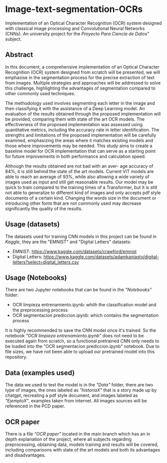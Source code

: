 # Image-text-segmentation-OCRs
Implementation of an Optical Character Recognition (OCR) system designed with classical image processing and Convolutional Neural Networks (CNNs). An university project for the _Proyecto Para Ciencia de Datos"_ subject.


## Abstract
In this document, a comprehensive implementation of an Optical Character Recognition (OCR) system designed from scratch will be presented, we will emphasise in the segmentation process for the precise extraction of text from images. Multiple strategies and approaches will be addressed to solve this challenge, highlighting the advantages of segmentation compared to other commonly used techniques.

The methodology used involves segmenting each letter in the image and then classifying it with the assistance of a Deep Learning model. An evaluation of the results obtained through the proposed implementation will be provided, comparing them with state of the art OCR models. The effectiveness of the proposed implementation was assessed using quantitative metrics, including the accuracy rate in letter identification. The strengths and limitations of the proposed implementation will be carefully examined, emphasizing the areas where it matches existing models and those where improvements may be needed. This study aims to create a baseline model for OCR implementation that can serve as a starting point for future improvements in both performance and calculation speed.

Although the results obtained are not bad with an aver- age accuracy of 84%, it is still behind the state of the art models. Current ViT models are able to reach an average of 93%, while also allowing a wide variety of images used as input and still get reasonable results. Our model may be quick to train compared to the training times of a Transformer, but it is still not able to generalize to different kind of images and only accepts pdf style documents of a certain kind. Changing the words size in the document or introducing other fonts that are not commonly used may decrease significantly the quality of the results.

## Usage (datasets)

The datasets used for training CNN models in this project can be found in *Kaggle*, they are the "EMNIST" and "Digital Letters" datasets:

- EMNIST: https://www.kaggle.com/datasets/crawford/emnist
- Digital Letters: https://www.kaggle.com/datasets/adamkaniasty/digital-letters?select=digital_letters.csv

## Usage (Notebooks)

There are two Jupyter notebooks that can be found in the _"Notebooks"_ folder:

- OCR limpieza entrenamiento.ipynb: whith the classification model and the preprocessing process
- OCR segmentacion prediccion.ipynb: which contains the segmentation process

It is highly recommended to save the CNN model once it's trained. So the notebook _"OCR limpieza entrenamiento.ipynb"_ does not need to be executed again from scratch, so a functional pretrained CNN only needs to be loaded into the "OCR segmentacion prediccion.ipynb" notebook. Due to file sizes, we have not been able to upload our pretrained model into this repository.

## Data (examples used)

The data we used to test the model is in the _"Data"_ folder, there are two type of images, the ones labeled as _"historiaX"_ that is a story made up by chatgpt, recreating a pdf style document, and images labeled as _"EjemploX"_, examples taken from internet. All images sources will be referenced in the PCD paper.

## OCR paper

There is a file _"OCR paper"_ located in the main branch which has an in depth explanation of the project, where all subjects regarding preprocessing, obtaining data, models training and results will be covered, including comparisons with state of the art models and both its advantages and disadvantages.
